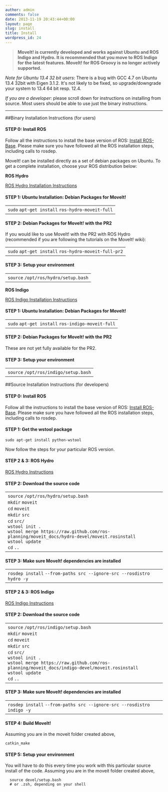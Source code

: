 ```yaml
---
author: admin
comments: false
date: 2013-11-19 20:43:44+00:00
layout: page
slug: install
title: Install
wordpress_id: 24
---
```


> **MoveIt! is currently developed and works against Ubuntu and ROS Indigo and Hydro. It is recommended that you move to ROS Indigo for the latest features. MoveIt! for ROS Groovy is no longer actively supported.**

_Note for Ubuntu 13.4 32 bit users_: There is a bug with GCC 4.7 on Ubuntu 13.4 32bit with Eigen 3.1.2. It's not likely to be fixed, so upgrade/downgrade your system to 13.4 64 bit resp. 12.4.

_If you are a developer_: please scroll down for instructions on installing from source. Most users should be able to use just the binary instructions.



* * *





##Binary Installation Instructions (for users)




#### STEP 0: Install ROS


Follow all the instructions to install the base version of ROS: [Install ROS-Base](http://wiki.ros.org/indigo/Installation/Ubuntu). Please make sure you have followed all the ROS installation steps, including calls to rosdep.

MoveIt! can be installed directly as a set of debian packages on Ubuntu. To get a complete installation, choose your ROS distribution below:

**ROS Hydro**
<div class="accordion" id="accordion2">
  <div class="accordion-group">
    <div class="accordion-heading">
      <a class="accordion-toggle" data-toggle="collapse" data-parent="#accordion2" href="#collapseOne">
        ROS Hydro Installation Instructions
      </a>
    </div>
    <div id="collapseOne" class="accordion-body collapse">
      <div class="accordion-inner">
        <div class="toggle_content" style="display: block;"><p></p>
        <h4>STEP 1: Ubuntu Installation: Debian Packages for MoveIt!</h4>
        <div><div id="highlighter_352350" class="syntaxhighlighter nogutter  bash"><table border="0" cellpadding="0" cellspacing="0"><tbody><tr><td class="code"><div class="container"><div class="line number1 index0 alt2 highlighted"><code class="bash functions">sudo</code> <code class="bash plain">apt-get </code><code class="bash functions">install</code> <code class="bash plain">ros-hydro-moveit-full</code></div></div></td></tr></tbody></table></div></div>
        <h4>STEP 2: Debian Packages for MoveIt! with the PR2</h4>
        <p>If you would like to use MoveIt! with the PR2 with ROS Hydro (recommended if you are following the tutorials on the MoveIt! wiki):</p>
        <div><div id="highlighter_919688" class="syntaxhighlighter nogutter  bash"><table border="0" cellpadding="0" cellspacing="0"><tbody><tr><td class="code"><div class="container"><div class="line number1 index0 alt2 highlighted"><code class="bash functions">sudo</code> <code class="bash plain">apt-get </code><code class="bash functions">install</code> <code class="bash plain">ros-hydro-moveit-full-pr2</code></div></div></td></tr></tbody></table></div></div>
        <h4>STEP 3: Setup your environment</h4>
        <div><div id="highlighter_886489" class="syntaxhighlighter nogutter  bash"><table border="0" cellpadding="0" cellspacing="0"><tbody><tr><td class="code"><div class="container"><div class="line number1 index0 alt2 highlighted"><code class="bash functions">source</code> <code class="bash plain">/opt/ros/hydro/setup</code><code class="bash plain">.</code><code class="bash functions">bash</code></div></div></td></tr></tbody></table></div></div>
        <p></p></div>
      </div>
    </div>
  </div>
</div>


**ROS Indigo**
<div class="accordion" id="accordion2">
  <div class="accordion-group">
    <div class="accordion-heading">
      <a class="accordion-toggle" data-toggle="collapse" data-parent="#accordion2" href="#collapseTwo">
        ROS Indigo Installation Instructions
      </a>
    </div>
    <div id="collapseTwo" class="accordion-body collapse">
      <div class="accordion-inner">
        <div class="toggle_content" style="display: block;"><p></p>
          <h4>STEP 1: Ubuntu Installation: Debian Packages for MoveIt!</h4>
          <div><div id="highlighter_390226" class="syntaxhighlighter nogutter  bash"><table border="0" cellpadding="0" cellspacing="0"><tbody><tr><td class="code"><div class="container"><div class="line number1 index0 alt2 highlighted"><code class="bash functions">sudo</code> <code class="bash plain">apt-get </code><code class="bash functions">install</code> <code class="bash plain">ros-indigo-moveit-full</code></div></div></td></tr></tbody></table></div></div>
          <h4>STEP 2: Debian Packages for MoveIt! with the PR2</h4>
          <p>These are not yet fully available for the PR2.</p>
          <h4>STEP 3: Setup your environment</h4>
          <div><div id="highlighter_784502" class="syntaxhighlighter nogutter  bash"><table border="0" cellpadding="0" cellspacing="0"><tbody><tr><td class="code"><div class="container"><div class="line number1 index0 alt2 highlighted"><code class="bash functions">source</code> <code class="bash plain">/opt/ros/indigo/setup</code><code class="bash plain">.</code><code class="bash functions">bash</code></div></div></td></tr></tbody></table></div></div>
          <p></p>
       </div>
      </div>
    </div>
  </div>
</div>

##Source Installation Instructions (for developers)


#### **STEP 0: Install ROS**


Follow all the instructions to install the base version of ROS: [Install ROS-Base](http://www.ros.org/wiki/hydro/Installation/Ubuntu). Please make sure you have followed all the ROS installation steps, including calls to rosdep.


#### **STEP 1: Get the wstool package**


`sudo apt-get install python-wstool`

Now follow the steps for your particular ROS version.

#### **STEP 2 & 3: ROS Hydro**
<div class="accordion" id="accordion3">
  <div class="accordion-group">
    <div class="accordion-heading">
      <a class="accordion-toggle" data-toggle="collapse" data-parent="#accordion2" href="#collapseThree">
        ROS Hydro Instructions
      </a>
    </div>
    <div id="collapseThree" class="accordion-body collapse">
      <div class="toggle_content" style="display: block;"><p></p>
      <h4>STEP 2: Download the source code</h4>
      <div><div id="highlighter_439348" class="syntaxhighlighter nogutter  bash"><table border="0" cellpadding="0" cellspacing="0"><tbody><tr><td class="code"><div class="container"><div class="line number1 index0 alt2 highlighted"><code class="bash functions">source</code> <code class="bash plain">/opt/ros/hydro/setup</code><code class="bash plain">.</code><code class="bash functions">bash</code></div><div class="line number2 index1 alt1 highlighted"><code class="bash functions">mkdir</code> <code class="bash plain">moveit</code></div><div class="line number3 index2 alt2 highlighted"><code class="bash functions">cd</code> <code class="bash plain">moveit</code></div><div class="line number4 index3 alt1 highlighted"><code class="bash functions">mkdir</code> <code class="bash plain">src</code></div><div class="line number5 index4 alt2 highlighted"><code class="bash functions">cd</code> <code class="bash plain">src/</code></div><div class="line number6 index5 alt1 highlighted"><code class="bash plain">wstool init .</code></div><div class="line number7 index6 alt2 highlighted"><code class="bash plain">wstool merge https:</code><code class="bash plain">//raw</code><code class="bash plain">.github.com</code><code class="bash plain">/ros-planning/moveit_docs/hydro-devel/moveit</code><code class="bash plain">.rosinstall</code></div><div class="line number8 index7 alt1 highlighted"><code class="bash plain">wstool update</code></div><div class="line number9 index8 alt2 highlighted"><code class="bash functions">cd</code> <code class="bash plain">..</code></div></div></td></tr></tbody></table></div></div>
      <h4>STEP 3: Make sure MoveIt! dependencies are installed</h4>
      <div><div id="highlighter_550652" class="syntaxhighlighter nogutter  bash"><table border="0" cellpadding="0" cellspacing="0"><tbody><tr><td class="code"><div class="container"><div class="line number1 index0 alt2 highlighted"><code class="bash plain">rosdep </code><code class="bash functions">install</code> <code class="bash plain">--from-paths src --ignore-src --rosdistro hydro -y</code></div></div></td></tr></tbody></table></div></div>
      <p></p></div>
    </div>
  </div>
</div>



#### **STEP 2 & 3: ROS Indigo**
<div class="accordion" id="accordion3">
  <div class="accordion-group">
    <div class="accordion-heading">
      <a class="accordion-toggle" data-toggle="collapse" data-parent="#accordion2" href="#collapseFour">
        ROS Indigo Instructions
      </a>
    </div>
    <div id="collapseFour" class="accordion-body collapse">
    <div class="toggle_content" style="display: block;"><p></p>
    <h4>STEP 2: Download the source code</h4>
    <div><div id="highlighter_230766" class="syntaxhighlighter nogutter  bash"><table border="0" cellpadding="0" cellspacing="0"><tbody><tr><td class="code"><div class="container"><div class="line number1 index0 alt2 highlighted"><code class="bash functions">source</code> <code class="bash plain">/opt/ros/indigo/setup</code><code class="bash plain">.</code><code class="bash functions">bash</code></div><div class="line number2 index1 alt1 highlighted"><code class="bash functions">mkdir</code> <code class="bash plain">moveit</code></div><div class="line number3 index2 alt2 highlighted"><code class="bash functions">cd</code> <code class="bash plain">moveit</code></div><div class="line number4 index3 alt1 highlighted"><code class="bash functions">mkdir</code> <code class="bash plain">src</code></div><div class="line number5 index4 alt2 highlighted"><code class="bash functions">cd</code> <code class="bash plain">src/</code></div><div class="line number6 index5 alt1 highlighted"><code class="bash plain">wstool init .</code></div><div class="line number7 index6 alt2 highlighted"><code class="bash plain">wstool merge https:</code><code class="bash plain">//raw</code><code class="bash plain">.github.com</code><code class="bash plain">/ros-planning/moveit_docs/indigo-devel/moveit</code><code class="bash plain">.rosinstall</code></div><div class="line number8 index7 alt1 highlighted"><code class="bash plain">wstool update</code></div><div class="line number9 index8 alt2 highlighted"><code class="bash functions">cd</code> <code class="bash plain">..</code></div></div></td></tr></tbody></table></div></div>
    <h4>STEP 3: Make sure MoveIt! dependencies are installed</h4>
    <div><div id="highlighter_730265" class="syntaxhighlighter nogutter  bash"><table border="0" cellpadding="0" cellspacing="0"><tbody><tr><td class="code"><div class="container"><div class="line number1 index0 alt2 highlighted"><code class="bash plain">rosdep </code><code class="bash functions">install</code> <code class="bash plain">--from-paths src --ignore-src --rosdistro indigo -y</code></div></div></td></tr></tbody></table></div></div>
    <p></p></div>
    </div>
  </div>
</div>


#### **STEP 4: Build MoveIt!**


Assuming you are in the moveit folder created above,

`catkin_make`



#### **STEP 5: Setup your environment**


You will have to do this every time you work with this particular source install of the code. Assuming you are in the moveit folder created above,

```
  source devel/setup.bash
  # or .zsh, depending on your shell
```
